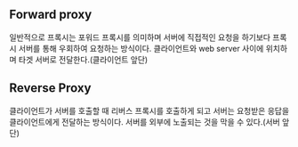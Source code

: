 ## Forward proxy
일반적으로 프록시는 포워드 프록시를 의미하며 서버에 직접적인 요청을 하기보다 프록시 서버를 통해 우회하여 요청하는 방식이다. 클라이언트와 web server 사이에 위치하며 타겟 서버로 전달한다.(클라이언트 앞단)

## Reverse Proxy
클라이언트가 서버를 호출할 때 리버스 프록시를 호출하게 되고 서버는 요청받은 응답을 클라이언트에게 전달하는 방식이다. 서버를 외부에 노출되는 것을 막을 수 있다.(서버 앞단)